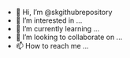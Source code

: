 - 👋 Hi, I’m @skgithubrepository
- 👀 I’m interested in ...
- 🌱 I’m currently learning ...
- 💞️ I’m looking to collaborate on ...
- 📫 How to reach me ...

<!---
skgithubrepository/skgithubrepository is a ✨ special ✨ repository because its `README.md` (this file) appears on your GitHub profile.
You can click the Preview link to take a look at your changes.
--->
